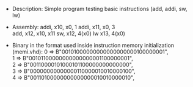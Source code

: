* Description:
Simple program testing basic instructions (add, addi, sw, lw)

* Assembly:
addi, x10, x0, 1 
addi, x11, x0, 3  
add,  x12, x10, x11 
sw,   x12, 4(x0) 
lw    x13, 4(x0) 

* Binary in the format used inside instruction memory initialization (memi.vhd):
0      => B"00101000000000000000000100000001",  
1      => B"00101100000000000000001100000001",  
2      => B"00110000101000101100000000000000",  
3      => B"00000000000000110000010010000100",  
4      => B"00110100000000000000010010000010",  

